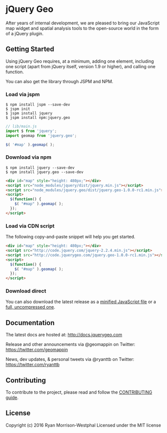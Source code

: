 # jQuery Geo

After years of internal development, we are pleased to bring our JavaScript map widget and spatial analysis tools to the open-source world in the form of a jQuery plugin.

## Getting Started
Using jQuery Geo requires, at a minimum, adding one element, including one script (apart from jQuery itself, version 1.9 or higher), and calling one function.

You can also get the library through JSPM and NPM.

### Load via jspm

    $ npm install jspm --save-dev
    $ jspm init
    $ jspm install jquery
    $ jspm install npm:jquery.geo

```js
// lib/main.js
import $ from 'jquery';
import geomap from 'jquery.geo';

$( '#map' ).geomap( );
```

### Download via npm

    $ npm install jquery --save-dev
    $ npm install jquery.geo --save-dev

```html
<div id="map" style="height: 480px;"></div>
<script src="node_modules/jquery/dist/jquery.min.js"></script>
<script src="node_modules/jquery.geo/dist/jquery.geo-1.0.0-rc1.min.js"></script>
<script>
  $(function() {
    $( "#map" ).geomap( );
  });
</script>
```

### Load via CDN script

The following copy-and-paste snippet will help you get started.

```html
<div id="map" style="height: 480px;"></div>
<script src="http://code.jquery.com/jquery-2.2.4.min.js"></script>
<script src="http://code.jquerygeo.com/jquery.geo-1.0.0-rc1.min.js"></script>
<script>
  $(function() {
    $( "#map" ).geomap( );
  });
</script>
```

### Download direct

You can also download the latest release as a [minified JavaScript file][min] or a [full, uncompressed one][max].

[min]: http://code.jquerygeo.com/jquery.geo-1.0.0-rc1.min.js
[max]: http://code.jquerygeo.com/jquery.geo-1.0.0-rc1.js

## Documentation

The latest docs are hosted at: http://docs.jquerygeo.com

Release and other announcements via @geomappin on Twitter: https://twitter.com/geomappin

News, dev updates, & personal tweets via @ryanttb on Twitter: https://twitter.com/ryanttb

## Contributing

To contribute to the project, please read and follow the [CONTRIBUTING guide](CONTRIBUTING.md).

## License
Copyright (c) 2016 Ryan Morrison-Westphal
Licensed under the MIT license
